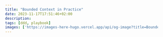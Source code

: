 ```yaml
---
title: "Bounded Context in Practice"
date: 2023-11-17T17:51:46+02:00
description: 
tags: [ddd, playbook]
images: ['https://images-here-hugo.vercel.app/api/og-image?title=Bounded+Context+in+Practice']
---
```


